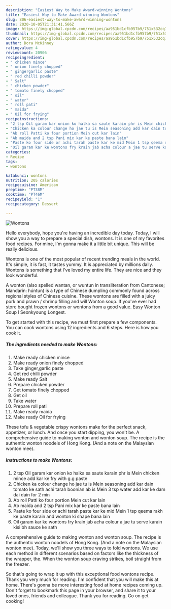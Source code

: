 ```yaml
---
description: "Easiest Way to Make Award-winning Wontons"
title: "Easiest Way to Make Award-winning Wontons"
slug: 806-easiest-way-to-make-award-winning-wontons
date: 2020-10-05T21:31:41.566Z
image: https://img-global.cpcdn.com/recipes/aa951bd1cfb957b9/751x532cq70/wontons-recipe-main-photo.jpg
thumbnail: https://img-global.cpcdn.com/recipes/aa951bd1cfb957b9/751x532cq70/wontons-recipe-main-photo.jpg
cover: https://img-global.cpcdn.com/recipes/aa951bd1cfb957b9/751x532cq70/wontons-recipe-main-photo.jpg
author: Dora McKinney
ratingvalue: 4
reviewcount: 20906
recipeingredient:
- " chicken mince"
- " onion finely chopped"
- " gingergarlic paste"
- " red chilli powder"
- " Salt"
- " chicken powder"
- " tomato finely chopped"
- " oil"
- " water"
- " roll pati"
- " maida"
- " Oil for frying"
recipeinstructions:
- "2 tsp Oil garam kar onion ko halka sa saute karain phr is Mein chicken mince add kar ke fry with g.g paste"
- "Chicken ka colour change ho jae tu is Mein seasoning add kar dain tomato ke sath achi tarah boonian ab is Mein 3 tsp water add kar ke dam dai dain for 2 min"
- "Ab roll Patti ko four portion Mein cut kar lain"
- "Ab maida and 2 tsp Pani mix kar ke paste bana lain"
- "Paste ko four side or achi tarah paste kar ke mid Mein 1 tsp qeema rakh ke paste karain and wonton ki shape bana lain"
- "Oil garam kar ke wontons fry krain jab acha colour a jae tu serve karain kisi bh sauce ke sath"
categories:
- Recipe
tags:
- wontons

katakunci: wontons 
nutrition: 205 calories
recipecuisine: American
preptime: "PT38M"
cooktime: "PT46M"
recipeyield: "1"
recipecategory: Dessert

---
```



![Wontons](https://img-global.cpcdn.com/recipes/aa951bd1cfb957b9/751x532cq70/wontons-recipe-main-photo.jpg)

Hello everybody, hope you're having an incredible day today. Today, I will show you a way to prepare a special dish, wontons. It is one of my favorites food recipes. For mine, I'm gonna make it a little bit unique. This will be really delicious.

Wontons is one of the most popular of recent trending meals in the world. It's simple, it is fast, it tastes yummy. It is appreciated by millions daily. Wontons is something that I've loved my entire life. They are nice and they look wonderful.

A wonton (also spelled wantan, or wuntun in transliteration from Cantonese; Mandarin: húntun) is a type of Chinese dumpling commonly found across regional styles of Chinese cuisine. These wontons are filled with a juicy pork and prawn / shrimp filling and will Wonton soup. If you&#39;ve ever had store bought frozen wontons or wontons from a good value. Easy Wonton Soup l Seonkyoung Longest.


To get started with this recipe, we must first prepare a few components. You can cook wontons using 12 ingredients and 6 steps. Here is how you cook it.

<!--inarticleads1-->

##### The ingredients needed to make Wontons:

1. Make ready  chicken mince
1. Make ready  onion finely chopped
1. Take  ginger,garlic paste
1. Get  red chilli powder
1. Make ready  Salt
1. Prepare  chicken powder
1. Get  tomato finely chopped
1. Get  oil
1. Take  water
1. Prepare  roll pati
1. Make ready  maida
1. Make ready  Oil for frying


These tofu &amp; vegetable crispy wontons make for the perfect snack, appetizer, or lunch. And once you start dipping, you won&#39;t be. A comprehensive guide to making wonton and wonton soup. The recipe is the authentic wonton noodels of Hong Kong. (And a note on the Malaysian wonton mee). 

<!--inarticleads2-->

##### Instructions to make Wontons:

1. 2 tsp Oil garam kar onion ko halka sa saute karain phr is Mein chicken mince add kar ke fry with g.g paste
1. Chicken ka colour change ho jae tu is Mein seasoning add kar dain tomato ke sath achi tarah boonian ab is Mein 3 tsp water add kar ke dam dai dain for 2 min
1. Ab roll Patti ko four portion Mein cut kar lain
1. Ab maida and 2 tsp Pani mix kar ke paste bana lain
1. Paste ko four side or achi tarah paste kar ke mid Mein 1 tsp qeema rakh ke paste karain and wonton ki shape bana lain
1. Oil garam kar ke wontons fry krain jab acha colour a jae tu serve karain kisi bh sauce ke sath


A comprehensive guide to making wonton and wonton soup. The recipe is the authentic wonton noodels of Hong Kong. (And a note on the Malaysian wonton mee). Today, we&#39;ll show you three ways to fold wontons. We use each method in different scenarios based on factors like the thickness of the wrapper, the. When the wonton soup craving strikes, boil straight from the freezer. 

So that's going to wrap it up with this exceptional food wontons recipe. Thank you very much for reading. I'm confident that you will make this at home. There's gonna be more interesting food at home recipes coming up. Don't forget to bookmark this page in your browser, and share it to your loved ones, friends and colleague. Thank you for reading. Go on get cooking!
